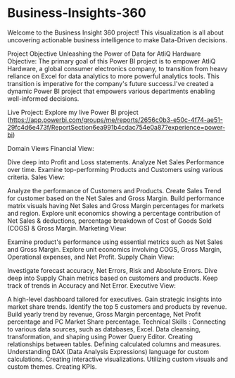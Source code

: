 # Business-Insights-360
Welcome to the Business Insight 360 project! This visualization is all about uncovering actionable business intelligence to make Data-Driven decisions.

Project Objective
Unleashing the Power of Data for AtliQ Hardware
Objective: The primary goal of this Power BI project is to empower AtliQ Hardware, a global consumer electronics company, to transition from heavy reliance on Excel for data analytics to more powerful analytics tools. This transition is imperative for the company's future success.I've created a dynamic Power BI project that empowers various departments enabling well-informed decisions.

Live Project: Explore my live Power BI project (https://app.powerbi.com/groups/me/reports/2656c0b3-e50c-4f74-ae51-29fc4d6e473f/ReportSection6ea991b4cdac754e0a87?experience=power-bi)

Domain Views
Financial View:

Dive deep into Profit and Loss statements.
Analyze Net Sales Performance over time.
Examine top-performing Products and Customers using various criteria.
Sales View:

Analyze the performance of Customers and Products.
Create Sales Trend for customer based on the Net Sales and Gross Margin.
Build performance matrix visuals having Net Sales and Gross Margin percentages for markets and region.
Explore unit economics showing a percentage contribution of Net Sales & deductions, percentage breakdown of Cost of Goods Sold (COGS) & Gross Margin.
Marketing View:

Examine product's performance using essential metrics such as Net Sales and Gross Margin.
Explore unit economics involving COGS, Gross Margin, Operational expenses, and Net Profit.
Supply Chain View:

Investigate forecast accuracy, Net Errors, Risk and Absolute Errors.
Dive deep into Supply Chain metrics based on customers and products.
Keep track of trends in Accuracy and Net Error.
Executive View:

A high-level dashboard tailored for executives.
Gain strategic insights into market share trends.
Identify the top 5 customers and products by revenue.
Build yearly trend by revenue, Gross Margin percentage, Net Profit percentage and PC Market Share percentage.
Technical Skills :
Connecting to various data sources, such as databases, Excel.
Data cleansing, transformation, and shaping using Power Query Editor.
Creating relationships between tables.
Defining calculated columns and measures.
Understanding DAX (Data Analysis Expressions) language for custom calculations.
Creating interactive visualizations.
Utilizing custom visuals and custom themes.
Creating KPIs.

